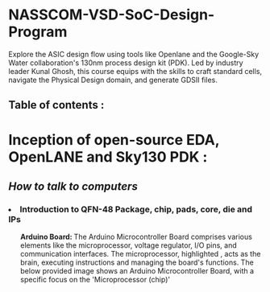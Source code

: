 # NASSCOM-VSD-SoC-Design-Program
Explore the ASIC design flow using tools like Openlane and the Google-Sky Water collaboration's 130nm process design kit (PDK). Led by industry leader Kunal Ghosh, this course equips with the skills to craft standard cells, navigate the Physical Design domain, and generate GDSII files.
## Table of contents :
 







# Inception of open-source EDA, OpenLANE and Sky130 PDK :
## <i> How to talk to computers </i>
###   <li> Introduction to QFN-48 Package, chip, pads, core, die and IPs </li>

<ul><b> Arduino Board: </b> The Arduino Microcontroller Board comprises various elements like the microprocessor, voltage regulator, I/O pins, and communication interfaces. The microprocessor, highlighted , acts as the brain, executing instructions and managing the board's functions. The below provided image shows an Arduino Microcontroller Board, with a specific focus on the 'Microprocessor (chip)'



</ul>
